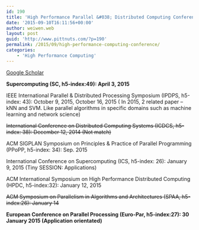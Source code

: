 ```yaml
---
id: 190
title: 'High Performance Parallel &#038; Distributed Computing Conferences (deadline)'
date: '2015-09-10T16:11:56+00:00'
author: weiwen.web
layout: post
guid: 'http://www.pittnuts.com/?p=190'
permalink: /2015/09/high-performance-computing-conference/
categories:
    - 'High Performance Computing'
---
```


[Google Scholar](https://scholar.google.com/citations?view_op=top_venues&hl=en&vq=eng_computingsystems)

**Supercomputing (SC, h5-index:49): April 3, 2015**

IEEE International Parallel &amp; Distributed Processing Symposium (IPDPS, h5-index: 43): October 9, 2015, October 16, 2015 ( In 2015, 2 related paper – kNN and SVM. Like parallel algorithms in specific domains such as machine learning and network science)

<del>International Conference on Distributed Computing Systems (ICDCS, h5-index: 38): December 12, 2014 (Not match)</del>

ACM SIGPLAN Symposium on Principles &amp; Practice of Parallel Programming (PPoPP, h5-index: 34): Sep. 2015

International Conference on Supercomputing (ICS, h5-index: 26): January 9, 2015 (Tiny SESSION: Applications)

ACM International Symposium on High Performance Distributed Computing (HPDC, h5-index:32): January 12, 2015

<del>ACM Symposium on Parallelism in Algorithms and Architectures (SPAA, h5-index:26): January 14</del>

**European Conference on Parallel Processing (Euro-Par, h5-index:27): 30 January 2015 (Application orientated)**